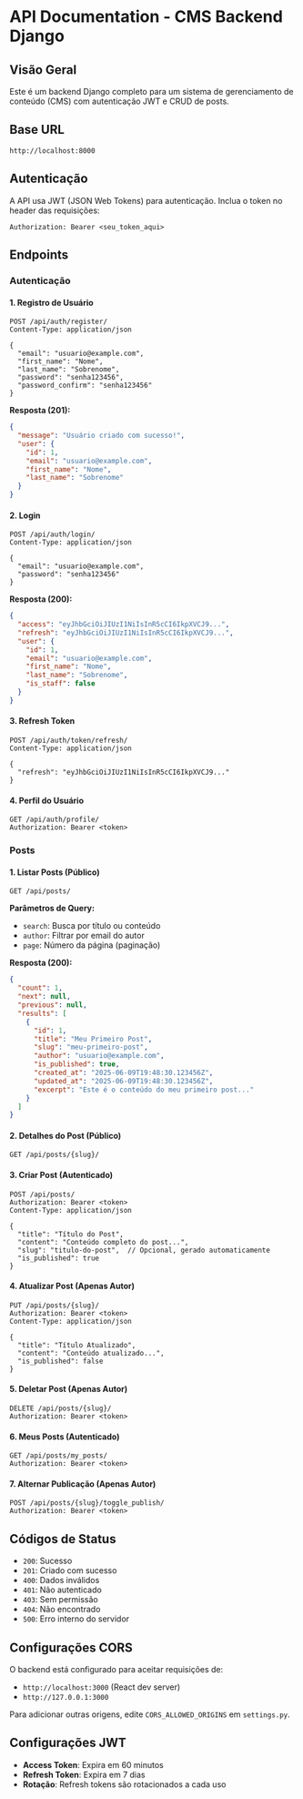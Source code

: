 # API Documentation - CMS Backend Django

## Visão Geral

Este é um backend Django completo para um sistema de gerenciamento de conteúdo (CMS) com autenticação JWT e CRUD de posts.

## Base URL

```
http://localhost:8000
```

## Autenticação

A API usa JWT (JSON Web Tokens) para autenticação. Inclua o token no header das requisições:

```
Authorization: Bearer <seu_token_aqui>
```

## Endpoints

### Autenticação

#### 1. Registro de Usuário
```http
POST /api/auth/register/
Content-Type: application/json

{
  "email": "usuario@example.com",
  "first_name": "Nome",
  "last_name": "Sobrenome",
  "password": "senha123456",
  "password_confirm": "senha123456"
}
```

**Resposta (201):**
```json
{
  "message": "Usuário criado com sucesso!",
  "user": {
    "id": 1,
    "email": "usuario@example.com",
    "first_name": "Nome",
    "last_name": "Sobrenome"
  }
}
```

#### 2. Login
```http
POST /api/auth/login/
Content-Type: application/json

{
  "email": "usuario@example.com",
  "password": "senha123456"
}
```

**Resposta (200):**
```json
{
  "access": "eyJhbGciOiJIUzI1NiIsInR5cCI6IkpXVCJ9...",
  "refresh": "eyJhbGciOiJIUzI1NiIsInR5cCI6IkpXVCJ9...",
  "user": {
    "id": 1,
    "email": "usuario@example.com",
    "first_name": "Nome",
    "last_name": "Sobrenome",
    "is_staff": false
  }
}
```

#### 3. Refresh Token
```http
POST /api/auth/token/refresh/
Content-Type: application/json

{
  "refresh": "eyJhbGciOiJIUzI1NiIsInR5cCI6IkpXVCJ9..."
}
```

#### 4. Perfil do Usuário
```http
GET /api/auth/profile/
Authorization: Bearer <token>
```

### Posts

#### 1. Listar Posts (Público)
```http
GET /api/posts/
```

**Parâmetros de Query:**
- `search`: Busca por título ou conteúdo
- `author`: Filtrar por email do autor
- `page`: Número da página (paginação)

**Resposta (200):**
```json
{
  "count": 1,
  "next": null,
  "previous": null,
  "results": [
    {
      "id": 1,
      "title": "Meu Primeiro Post",
      "slug": "meu-primeiro-post",
      "author": "usuario@example.com",
      "is_published": true,
      "created_at": "2025-06-09T19:48:30.123456Z",
      "updated_at": "2025-06-09T19:48:30.123456Z",
      "excerpt": "Este é o conteúdo do meu primeiro post..."
    }
  ]
}
```

#### 2. Detalhes do Post (Público)
```http
GET /api/posts/{slug}/
```

#### 3. Criar Post (Autenticado)
```http
POST /api/posts/
Authorization: Bearer <token>
Content-Type: application/json

{
  "title": "Título do Post",
  "content": "Conteúdo completo do post...",
  "slug": "titulo-do-post",  // Opcional, gerado automaticamente
  "is_published": true
}
```

#### 4. Atualizar Post (Apenas Autor)
```http
PUT /api/posts/{slug}/
Authorization: Bearer <token>
Content-Type: application/json

{
  "title": "Título Atualizado",
  "content": "Conteúdo atualizado...",
  "is_published": false
}
```

#### 5. Deletar Post (Apenas Autor)
```http
DELETE /api/posts/{slug}/
Authorization: Bearer <token>
```

#### 6. Meus Posts (Autenticado)
```http
GET /api/posts/my_posts/
Authorization: Bearer <token>
```

#### 7. Alternar Publicação (Apenas Autor)
```http
POST /api/posts/{slug}/toggle_publish/
Authorization: Bearer <token>
```

## Códigos de Status

- `200`: Sucesso
- `201`: Criado com sucesso
- `400`: Dados inválidos
- `401`: Não autenticado
- `403`: Sem permissão
- `404`: Não encontrado
- `500`: Erro interno do servidor

## Configurações CORS

O backend está configurado para aceitar requisições de:
- `http://localhost:3000` (React dev server)
- `http://127.0.0.1:3000`

Para adicionar outras origens, edite `CORS_ALLOWED_ORIGINS` em `settings.py`.

## Configurações JWT

- **Access Token**: Expira em 60 minutos
- **Refresh Token**: Expira em 7 dias
- **Rotação**: Refresh tokens são rotacionados a cada uso

